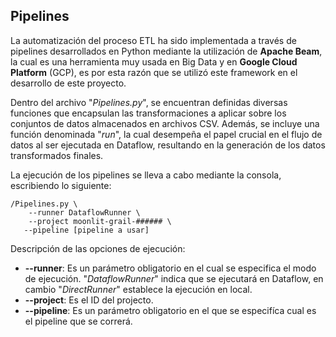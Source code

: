 ## Pipelines

La automatización del proceso ETL ha sido implementada a través de pipelines desarrollados en Python mediante la utilización de **Apache Beam**, la cual es una herramienta muy usada en Big Data y en **Google Cloud Platform** (GCP), es por esta razón que se utilizó este framework en el desarrollo de este proyecto.

Dentro del archivo "*Pipelines.py*", se encuentran definidas diversas funciones que encapsulan las transformaciones a aplicar sobre los conjuntos de datos almacenados en archivos CSV. Además, se incluye una función denominada "*run*", la cual desempeña el papel crucial en el flujo de datos al ser ejecutada en Dataflow, resultando en la generación de los datos transformados finales.

La ejecución de los pipelines se lleva a cabo mediante la consola, escribiendo lo siguiente:

``/Pipelines.py \``<br>
``    --runner DataflowRunner \``<br>
``    --project moonlit-grail-###### \``<br>
``    --pipeline [pipeline a usar] ``<br>

Descripción de las opciones de ejecución:
- **--runner**: Es un parámetro obligatorio en el cual se especifica el modo de ejecución. "*DataflowRunner*" indica que se ejecutará en Dataflow, en cambio "*DirectRunner*" establece la ejecución en local.
- **--project**: Es el ID del projecto.
- **--pipeline**: Es un parámetro obligatorio en el que se especifíca cual es el pipeline que se correrá.
